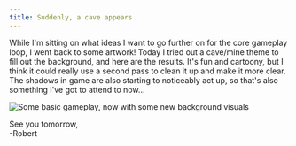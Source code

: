 ```yaml
---
title: Suddenly, a cave appears
---
```


While I'm sitting on what ideas I want to go further on for the core gameplay loop, I went back to some artwork! Today I tried out a cave/mine theme to fill out the background, and here are the results. It's fun and cartoony, but I think it could really use a second pass to clean it up and make it more clear. The shadows in game are also starting to noticeably act up, so that's also something I've got to attend to now...   

![Some basic gameplay, now with some new background visuals](/assets/devtober-2021/10-22-2021.gif)  

See you tomorrow,  
-Robert
